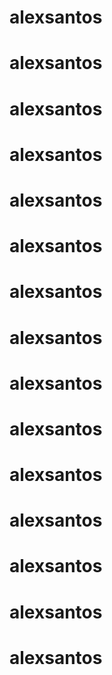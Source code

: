 # alexsantos
# alexsantos
# alexsantos
# alexsantos
# alexsantos
# alexsantos
# alexsantos
# alexsantos
# alexsantos
# alexsantos
# alexsantos
# alexsantos
# alexsantos
# alexsantos
# alexsantos

